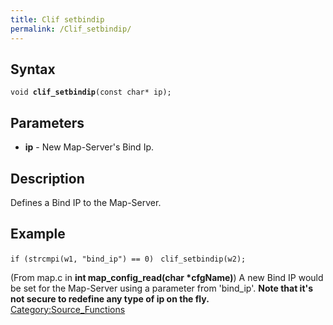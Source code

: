 ```yaml
---
title: Clif setbindip
permalink: /Clif_setbindip/
---
```


Syntax
------

`void `**`clif_setbindip`**`(const char* ip);`

Parameters
----------

-   **ip** - New Map-Server's Bind Ip.

Description
-----------

Defines a Bind IP to the Map-Server.

Example
-------

`if (strcmpi(w1, "bind_ip") == 0)`
` clif_setbindip(w2);`

(From map.c in **int map_config_read(char \*cfgName)**)
A new Bind IP would be set for the Map-Server using a parameter from 'bind_ip'.
**Note that it's not secure to redefine any type of ip on the fly.**
[Category:Source_Functions](/Category:Source_Functions "wikilink")